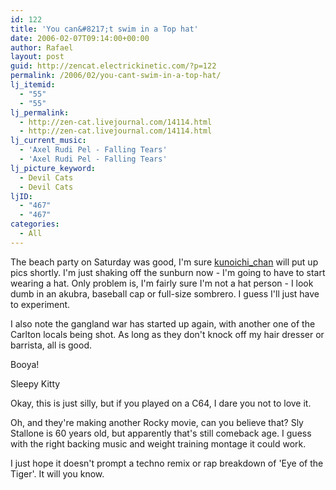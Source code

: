 ```yaml
---
id: 122
title: 'You can&#8217;t swim in a Top hat'
date: 2006-02-07T09:14:00+00:00
author: Rafael
layout: post
guid: http://zencat.electrickinetic.com/?p=122
permalink: /2006/02/you-cant-swim-in-a-top-hat/
lj_itemid:
  - "55"
  - "55"
lj_permalink:
  - http://zen-cat.livejournal.com/14114.html
  - http://zen-cat.livejournal.com/14114.html
lj_current_music:
  - 'Axel Rudi Pel - Falling Tears'
  - 'Axel Rudi Pel - Falling Tears'
lj_picture_keyword:
  - Devil Cats
  - Devil Cats
ljID:
  - "467"
  - "467"
categories:
  - All
---
```

The beach party on Saturday was good, I'm sure <a class="lj-user" href="http://kunoichi_chan.livejournal.com/">kunoichi_chan</a> will put up pics shortly. I'm just shaking off the sunburn now - I'm going to have to start wearing a hat. Only problem is, I'm fairly sure I'm not a hat person - I look dumb in an akubra, baseball cap or full-size sombrero. I guess I'll just have to experiment.

I also note the gangland war has started up again, with another one of the Carlton locals being shot. As long as they don't knock off my hair dresser or barrista, all is good.

<center>
<img src="http://img.photobucket.com/albums/v384/zen_cat/SpinCat.gif" alt="" /></center>Booya!

<img src="http://img.photobucket.com/albums/v384/zen_cat/Bite.gif" alt="" />

Sleepy Kitty
<img src="http://img.photobucket.com/albums/v384/zen_cat/9700sleepykitty.gif" alt="" />

Okay, this is just silly, but if you played on a C64, I dare you not to love it.
<img src="http://img.photobucket.com/albums/v384/zen_cat/WorldChampion.gif" alt="" />

Oh, and they're making another Rocky movie, can you believe that? Sly Stallone is 60 years old, but apparently that's still comeback age. I guess with the right backing music and weight training montage it could work.

I just hope it doesn't prompt a techno remix or rap breakdown of 'Eye of the Tiger'. It will you know.